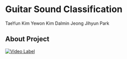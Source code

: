 # Guitar Sound Classification 
TaeYun Kim
Yewon Kim
Dalmin Jeong
Jihyun Park

## About Project
[![Video Label](https://img.youtube.com/vi/VjQ58fxCHQI/0.jpg)](https://youtu.be/VjQ58fxCHQI&t)
